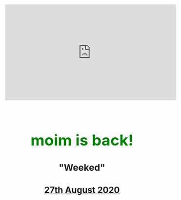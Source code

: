 <html>
<br><br><br><br><br>
<p align="middle">
<iframe width="560" height="315" src="https://www.youtube.com/embed/JNQVgIGdaW4"
frameborder="0" allow="accelerometer; autoplay; encrypted-media; gyroscope; picture-in-picture"
allowfullscreen></iframe></p><br>
<h1>moim is back!</h1>
  <h2>"Weeked"</h2>
  <h3><a href="https://www.instagram.com/m0im_official/" target="_blank" title="m0im_official">27th August 2020
  <style>
    h1{
      color:green;
      font-size:50px;
      text-align:center;
    }
    h2{
     font-size:30px;
      text-align:center;
    }
    h3{
        font-size:28px;
      text-align:center;
    }
    </style>
